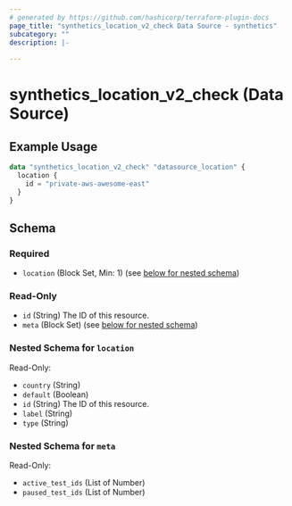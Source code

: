 ```yaml
---
# generated by https://github.com/hashicorp/terraform-plugin-docs
page_title: "synthetics_location_v2_check Data Source - synthetics"
subcategory: ""
description: |-
  
---
```


# synthetics_location_v2_check (Data Source)



## Example Usage

```terraform
data "synthetics_location_v2_check" "datasource_location" {
  location {
    id = "private-aws-awesome-east"
  }
}
```

<!-- schema generated by tfplugindocs -->
## Schema

### Required

- `location` (Block Set, Min: 1) (see [below for nested schema](#nestedblock--location))

### Read-Only

- `id` (String) The ID of this resource.
- `meta` (Block Set) (see [below for nested schema](#nestedblock--meta))

<a id="nestedblock--location"></a>
### Nested Schema for `location`

Read-Only:

- `country` (String)
- `default` (Boolean)
- `id` (String) The ID of this resource.
- `label` (String)
- `type` (String)


<a id="nestedblock--meta"></a>
### Nested Schema for `meta`

Read-Only:

- `active_test_ids` (List of Number)
- `paused_test_ids` (List of Number)


